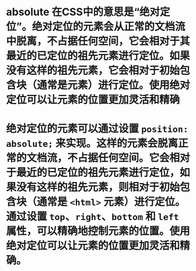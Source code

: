 
# absolute 在CSS中的意思是“绝对定位”。绝对定位的元素会从正常的文档流中脱离，不占据任何空间，它会相对于其最近的已定位的祖先元素进行定位。如果没有这样的祖先元素，它会相对于初始包含块（通常是<html>元素）进行定位。使用绝对定位可以让元素的位置更加灵活和精确
# 绝对定位的元素可以通过设置 `position: absolute;` 来实现。这样的元素会脱离正常的文档流，不占据任何空间。它会相对于最近的已定位的祖先元素进行定位，如果没有这样的祖先元素，则相对于初始包含块（通常是 `<html>` 元素）进行定位。通过设置 `top`、`right`、`bottom` 和 `left` 属性，可以精确地控制元素的位置。使用绝对定位可以让元素的位置更加灵活和精确。



